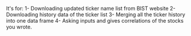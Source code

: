 It's for:
1- Downloading updated ticker name list from BIST website
2- Downloading history data of the ticker list
3- Merging all the ticker history into one data frame
4- Asking inputs and gives correlations of the stocks you wrote.
